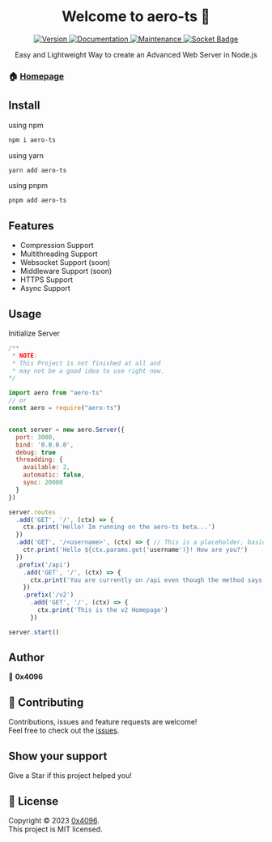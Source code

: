 <h1 align="center">Welcome to aero-ts 👋</h1>
<div align="center">
  <a href="https://www.npmjs.com/package/aero-ts" target="_blank">
    <img alt="Version" src="https://img.shields.io/npm/v/aero-ts.svg">
  </a>
  <a href="https://github.com/rotvproHD/AERO-TS#readme" target="_blank">
    <img alt="Documentation" src="https://img.shields.io/badge/documentation-yes-brightgreen.svg" />
  </a>
  <a href="https://github.com/rotvproHD/AERO-TS/graphs/commit-activity" target="_blank">
    <img alt="Maintenance" src="https://img.shields.io/badge/Maintained%3F-yes-green.svg" />
  </a>
  <a href="https://socket.dev/npm/package/aero-ts" target="_blank">
    <img alt="Socket Badge" src="https://socket.dev/api/badge/npm/package/aero-ts" />
  </a>

  Easy and Lightweight Way to create an Advanced Web Server in Node.js
</div>

### 🏠 [Homepage](https://github.com/rotvproHD/AERO-TS#readme)

## Install

using npm
```sh
npm i aero-ts
```

using yarn
```sh
yarn add aero-ts
```

using pnpm
```sh
pnpm add aero-ts
```

## Features
- Compression Support
- Multithreading Support
- Websocket Support (soon)
- Middleware Support (soon)
- HTTPS Support
- Async Support

## Usage

Initialize Server
```js
/**
 * NOTE:
 * This Project is not finished at all and
 * may not be a good idea to use right now.
*/

import aero from "aero-ts"
// or
const aero = require("aero-ts")


const server = new aero.Server({
  port: 3000,
  bind: '0.0.0.0',
  debug: true
  threadding: {
    available: 2,
    automatic: false,
    sync: 20000
  }
})

server.routes
  .add('GET', '/', (ctx) => {
    ctx.print('Hello! Im running on the aero-ts beta...')
  })
  .add('GET', '/<username>', (ctx) => { // This is a placeholder, basically /anything will match to this except if there is a static route
    ctr.print('Hello ${ctx.params.get('username')}! How are you?')
  })
  .prefix('/api')
    .add('GET', '/', (ctx) => {
      ctx.print('You are currently on /api even though the method says / because of the Prefix')
    })
    .prefix('/v2')
      .add('GET', '/', (ctx) => {
        ctx.print('This is the v2 Homepage')
      })

server.start()
```

## Author

👤 **0x4096**

## 🤝 Contributing

Contributions, issues and feature requests are welcome!<br />Feel free to check out the [issues](https://github.com/rotvproHD/AERO-TS/issues). 

## Show your support

Give a Star if this project helped you!

## 📝 License

Copyright © 2023 [0x4096](https://github.com/rotvproHD).<br />
This project is MIT licensed.
